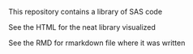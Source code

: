This repository contains a library of SAS code 

See the HTML for the neat library visualized

See the RMD for rmarkdown file where it was written
